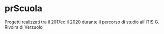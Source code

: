 # prScuola

Progetti realizzati tra il 2017ed il 2020 durante il percorso di studio all'ITIS G. Rivoira di Verzuolo
